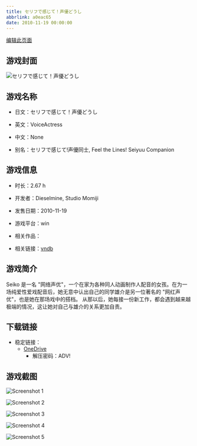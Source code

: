 ```yaml
---
title: セリフで感じて！声優どうし
abbrlink: a0eac65
date: 2010-11-19 00:00:00
---
```

[编辑此页面](https://github.com/ACG-3/ADV3-source/blob/main/source/_posts/games/%E3%82%BB%E3%83%AA%E3%83%95%E3%81%A7%E6%84%9F%E3%81%98%E3%81%A6%EF%BC%81%E5%A3%B0%E5%84%AA%E3%81%A9%E3%81%86%E3%81%97.md)

## 游戏封面

![セリフで感じて！声優どうし](https://pan.timero.xyz/d/onedrive/img_lib_001/%E3%82%BB%E3%83%AA%E3%83%95%E3%81%A7%E6%84%9F%E3%81%98%E3%81%A6%EF%BC%81%E5%A3%B0%E5%84%AA%E3%81%A9%E3%81%86%E3%81%97_cover.avif)


## 游戏名称

- 日文：セリフで感じて！声優どうし
- 英文：VoiceActress
- 中文：None

- 别名：セリフで感じて!声優同士, Feel the Lines! Seiyuu Companion


## 游戏信息

- 时长：2.67 h
- 开发者：Dieselmine, Studio Momiji
- 发售日期：2010-11-19
- 游戏平台：win
- 相关作品：

- 相关链接：[vndb](https://vndb.org/v6212)


## 游戏简介

Seiko 是一名 "网络声优"，一个在家为各种同人动画制作人配音的女孩。在为一场纯爱性爱戏配音后，她无意中认出自己的同学雄介是另一位著名的 "网红声优"，也是她在那场戏中的搭档。
从那以后，她每接一份新工作，都会遇到越来越极端的情况，这让她对自己与雄介的关系更加自责。


## 下载链接

- 稳定链接：
    - [OneDrive](https://pan.timero.xyz/onedrive/adv_lib_001/%E3%82%BB%E3%83%AA%E3%83%95%E3%81%A7%E6%84%9F%E3%81%98%E3%81%A6%EF%BC%81%E5%A3%B0%E5%84%AA%E3%81%A9%E3%81%86%E3%81%97)
        - 解压密码：ADV!



## 游戏截图


![Screenshot 1](https://pan.timero.xyz/d/onedrive/img_lib_001/%E3%82%BB%E3%83%AA%E3%83%95%E3%81%A7%E6%84%9F%E3%81%98%E3%81%A6%EF%BC%81%E5%A3%B0%E5%84%AA%E3%81%A9%E3%81%86%E3%81%97_Screenshot_1.avif)

![Screenshot 2](https://pan.timero.xyz/d/onedrive/img_lib_001/%E3%82%BB%E3%83%AA%E3%83%95%E3%81%A7%E6%84%9F%E3%81%98%E3%81%A6%EF%BC%81%E5%A3%B0%E5%84%AA%E3%81%A9%E3%81%86%E3%81%97_Screenshot_2.avif)

![Screenshot 3](https://pan.timero.xyz/d/onedrive/img_lib_001/%E3%82%BB%E3%83%AA%E3%83%95%E3%81%A7%E6%84%9F%E3%81%98%E3%81%A6%EF%BC%81%E5%A3%B0%E5%84%AA%E3%81%A9%E3%81%86%E3%81%97_Screenshot_3.avif)

![Screenshot 4](https://pan.timero.xyz/d/onedrive/img_lib_001/%E3%82%BB%E3%83%AA%E3%83%95%E3%81%A7%E6%84%9F%E3%81%98%E3%81%A6%EF%BC%81%E5%A3%B0%E5%84%AA%E3%81%A9%E3%81%86%E3%81%97_Screenshot_4.avif)

![Screenshot 5](https://pan.timero.xyz/d/onedrive/img_lib_001/%E3%82%BB%E3%83%AA%E3%83%95%E3%81%A7%E6%84%9F%E3%81%98%E3%81%A6%EF%BC%81%E5%A3%B0%E5%84%AA%E3%81%A9%E3%81%86%E3%81%97_Screenshot_5.avif)

